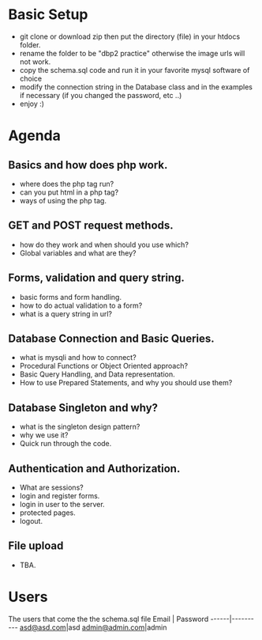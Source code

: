 # Basic Setup
  - git clone or download zip then put the directory (file) in your htdocs folder.
  - rename the folder to be "dbp2 practice" otherwise the image urls will not work.
  - copy the schema.sql code and run it in your favorite mysql software of choice
  - modify the connection string in the Database class and in the examples if necessary (if you changed the password, etc ..)
  - enjoy :)
# Agenda
 ## Basics and how does php work.
  - where does the php tag run?
  - can you put html in a php tag?
  - ways of using the php tag.

## GET and POST request methods.
  - how do they work and when should you use which?
  - Global variables and what are they?

## Forms, validation and query string.
  - basic forms and form handling.
  - how to do actual validation to a form?
  - what is a query string in url?

## Database Connection and Basic Queries.
  - what is mysqli and how to connect?
  - Procedural Functions or Object Oriented approach?
  - Basic Query Handling, and Data representation.
  - How to use Prepared Statements, and why you should use them?

## Database Singleton and why?
  - what is the singleton design pattern?
  - why we use it?
  - Quick run through the code.

## Authentication and Authorization.
  - What are sessions?
  - login and register forms.
  - login in user to the server.
  - protected pages.
  - logout.

## File upload
  - TBA.
  # Users
  The users that come the the schema.sql file
  Email | Password
  ------|----------
  asd@asd.com|asd
  admin@admin.com|admin
